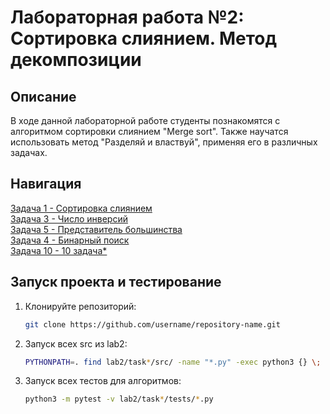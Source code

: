 # Лабораторная работа №2: Сортировка слиянием. Метод декомпозиции

## Описание
В ходе данной лабораторной работе студенты познакомятся с алгоритмом сортировки слиянием "Merge sort".
Также научатся использовать метод "Разделяй и властвуй", применяя его в различных задачах.

## Навигация
[Задача 1 - Сортировка слиянием](task1/README.md)\
[Задача 3 - Число инверсий](task2/README.md)\
[Задача 5 - Представитель большинства](task3/README.md)\
[Задача 4 - Бинарный поиск](task4/README.md)\
[Задача 10 - 10 задача*](task5/README.md)

## Запуск проекта и тестирование
1. Клонируйте репозиторий:
    ```bash
    git clone https://github.com/username/repository-name.git
2. Запуск всех src из lab2:
    ```bash
    PYTHONPATH=. find lab2/task*/src/ -name "*.py" -exec python3 {} \;
3. Запуск всех тестов для алгоритмов:
    ```bash
    python3 -m pytest -v lab2/task*/tests/*.py
